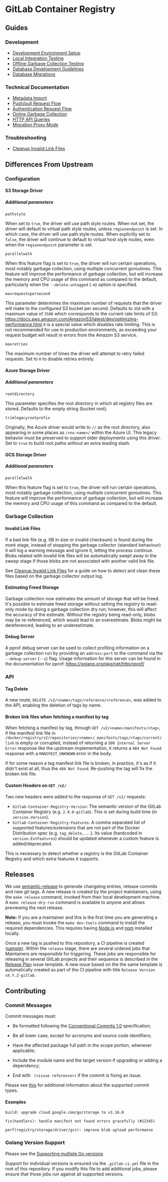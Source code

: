 # GitLab Container Registry

## Guides

### Development

- [Development Environment Setup](development-environment-setup.md)
- [Local Integration Testing](storage-driver-integration-testing-guide.md)
- [Offline Garbage Collection Testing](garbage-collection-testing-guide.md)
- [Database Development Guidelines](database-dev-guidelines.md)
- [Database Migrations](database-migrations.md)

### Technical Documentation

- [Metadata Import](database-import-tool.md)
- [Push/pull Request Flow](push-pull-request-flow.md)
- [Authentication Request Flow](auth-request-flow.md)
- [Online Garbage Collection](db/online-garbage-collection.md)
- [HTTP API Queries](db/http-api-queries.md)
- [Migration Proxy Mode](migration-proxy.md)

### Troubleshooting

- [Cleanup Invalid Link Files](cleanup-invalid-link-files.md)

## Differences From Upstream

### Configuration

#### S3 Storage Driver

##### Additional parameters

`pathstyle`

When set to `true`, the driver will use path style routes.
When not set, the driver will default to virtual path style routes, unless
`regionendpoint` is set. In which case, the driver will use path style routes.
When explicitly set to `false`, the driver will continue to default to virtual
host style routes, even when the `regionendpoint` parameter is set.

`parallelwalk`

When this feature flag is set to `true`, the driver will run certain operations,
most notably garbage collection, using multiple concurrent goroutines. This
feature will improve the performance of garbage collection, but will
increase the memory and CPU usage of this command as compared to the default,
particularly when the `--delete-untagged` (`-m`) option is specified.

`maxrequestspersecond`

This parameter determines the maximum number of requests that
the driver will make to the configured S3 bucket per second. Defaults to `350`
with a maximum value of `3500` which corresponds to the current rate limits of
S3: https://docs.aws.amazon.com/AmazonS3/latest/dev/optimizing-performance.html
`0` is a special value which disables rate limiting. This is not recommended
for use in production environments, as exceeding your request budget will result
in errors from the Amazon S3 service.

`maxretries`

The maximum number of times the driver will attempt to retry failed requests.
Set to `0` to disable retries entirely.

#### Azure Storage Driver

##### Additional parameters

`rootdirectory`

This parameter specifies the root directory in which all registry files are
stored. Defaults to the empty string (bucket root).

`trimlegacyrootprefix`

Originally, the Azure driver would write to `//` as the root directory, also
appearing in some places as `/<no-name>/` within the Azure UI. This legacy
behavior must be preserved to support older deployments using this driver.
Set to `true` to build root paths without an extra leading slash.

#### GCS Storage Driver

##### Additional parameters

`parallelwalk`

When this feature flag is set to `true`, the driver will run certain operations,
most notably garbage collection, using multiple concurrent goroutines. This
feature will improve the performance of garbage collection, but will
increase the memory and CPU usage of this command as compared to the default.

### Garbage Collection

#### Invalid Link Files

If a bad link file (e.g. 0B in size or invalid checksum) is found during the
*mark* stage, instead of stopping the garbage collector (standard behaviour)
it will log a warning message and ignore it, letting the process continue.
Blobs related with invalid link files will be automatically swept away in the
*sweep* stage if those blobs are not associated with another valid link file.

See [Cleanup Invalid Link Files](cleanup-invalid-link-files.md) for a guide on
how to detect and clean these files based on the garbage collector output log.

#### Estimating Freed Storage

Garbage collection now estimates the amount of storage that will be freed.
It's possible to estimate freed storage without setting the registry to
read-only mode by doing a garbage collection dry run; however, this will affect
the accuracy of the estimate. Without the registry being read-only, blobs may be
re-referenced, which would lead to an overestimate. Blobs might be
dereferenced, leading to an underestimate.

#### Debug Server

A pprof debug server can be used to collect profiling information on a
garbage collection run by providing an `address:port` to the command via
the `--debug-server` (`--s`) flag. Usage information for this server can be
found in the documentation for pprof: https://golang.org/pkg/net/http/pprof/

### API

#### Tag Delete

A new route, `DELETE /v2/<name>/tags/reference/<reference>`, was added to the
API, enabling the deletion of tags by name.

#### Broken link files when fetching a manifest by tag

When fetching a manifest by tag, through `GET /v2/<name>/manifests/<tag>`, if
the manifest link file in 
`/docker/registry/v2/repositories/<name>/_manifests/tags/<tag>/current/link` is
empty or corrupted, instead of returning a `500 Internal Server Error` response
like the upstream implementation, it returns a `404 Not Found` response with a 
`MANIFEST_UNKNOWN` error in the body.

If for some reason a tag manifest link file is broken, in practice, it's as if
it didn't exist at all, thus the `404 Not Found`. Re-pushing the tag will fix
the broken link file.

#### Custom Headers on `GET /v2/`

Two new headers were added to the response of `GET /v2/` requests:

* `Gitlab-Container-Registry-Version`: The semantic version of the GitLab
Container Registry (e.g. `2.9.0-gitlab`). This is set during build time (in
`version.Version`).
* `Gitlab-Container-Registry-Features`: A comma separated list of supported
features/extensions that are not part of the Docker Distribution spec (e.g.
`tag_delete,...`). Its value (hardcoded in `version.ExtFeatures`) should be
updated whenever a custom feature is added/deprecated.

This is necessary to detect whether a registry is the GitLab Container Registry
and which extra features it supports.

## Releases

We use [semantic-release](https://semantic-release.gitbook.io/semantic-release/)
to generate changelog entries, release commits and new git tags. A new release
is created by the project maintainers, using the `make release` command,
invoked from their local development machine. A `make release-dry-run` command
is available to anyone and allows previewing the next release.

**Note:** If you are a maintainer and this is the first time you are generating a
release, you must invoke the `make dev-tools` command to install the required
dependencies. This requires having [Node.js](https://nodejs.org/en/) and
[npm](https://docs.npmjs.com/cli/) installed locally.

Once a new tag is pushed to this repository, a CI pipeline is created 
([sample](https://gitlab.com/gitlab-org/container-registry/-/pipelines/713632199)).
Within the `release` stage, there are several ordered jobs that Maintainers
are responsible for triggering. These jobs are responsible for releasing in several GitLab
projects and their sequence is described in the [Release Plan](https://gitlab.com/gitlab-org/container-registry/-/blob/master/.gitlab/issue_templates/Release%20Plan.md) issue template. A new issue based on the the same 
template is automatically created as part of the CI pipeline with title `Release Version vX.Y.Z-gitlab`.

## Contributing

### Commit Messages

Commit messages must:

- Be formatted following the
[Conventional Commits 1.0](https://www.conventionalcommits.org/en/v1.0.0/)
specification;

- Be all lower case, except for acronyms and source code identifiers;

- Have the affected package full path in the scope portion, whenever applicable;

- Include the module name and the target version if upgrading or adding a
dependency;

- End with ` (<issue reference>)` if the commit is fixing an issue.

Please see [this](https://github.com/angular/angular/blob/8ce1ac603a9936784225c28f5526226d208eeb27/CONTRIBUTING.md) for additional information about the supported commit types.

#### Examples

```
build: upgrade cloud.google.com/go/storage to v1.16.0
```

```
fix(handlers): handle manifest not found errors gracefully (#12345)
```

```
perf(registry/storage/driver/gcs): improve blob upload performance
```

### Golang Version Support

Please see the [Supporting multiple Go versions](https://docs.gitlab.com/ee/development/go_guide/go_upgrade.html#supporting-multiple-go-versions).

Support for individual versions is ensured via the `.gitlab-ci.yml` file in the
root of this repository. If you modify this file to add additional jobs, please
ensure that those jobs run against all supported versions.

